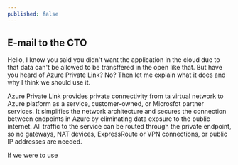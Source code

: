 ```yaml
---
published: false
---
```

## E-mail to the CTO

Hello, I know you said you didn't want the application in the cloud due to that data can't be allowed to be transffered in the open like that. But have you heard of Azure Private Link? No? Then let me explain what it does and why I think we should use it. 

Azure Private Link provides private connectivity from ta virtual network to Azure platform as a service, customer-owned, or Microsfot partner services. It simplifies the network architecture and secures the connection between endpoints in Azure by eliminating data expsure to the public internet. All traffic to the service can be routed through the private endpoint, so no gateways, NAT devices, ExpressRoute or VPN connections, or public IP addresses are needed. 

If we were to use 




